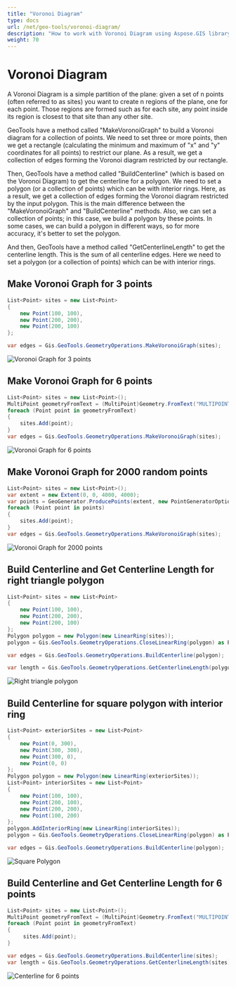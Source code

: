 ```yaml
---
title: "Voronoi Diagram"
type: docs
url: /net/geo-tools/voronoi-diagram/
description: "How to work with Voronoi Diagram using Aspose.GIS library"
weight: 70
---
```


# Voronoi Diagram

A Voronoi Diagram is a simple partition of the plane: given a set of n points (often referred to as sites) you want to create n regions of the plane, one for each point. Those regions are formed such as for each site, any point inside its region is closest to that site than any other site.

GeoTools have a method called "MakeVoronoiGraph" to build a Voronoi diagram for a collection of points. We need to set three or more points, then we get a rectangle (calculating the minimum and maximum of "x" and "y" coordinates for all points) to restrict our plane. As a result, we get a collection of edges forming the Voronoi diagram restricted by our rectangle.

Then, GeoTools have a method called "BuildCenterline" (which is based on the Voronoi Diagram) to get the centerline for a polygon. We need to set a polygon (or a collection of points) which can be with interior rings. Here, as a result, we get a collection of edges forming the Voronoi diagram restricted by the input polygon. This is the main difference between the "MakeVoronoiGraph" and "BuildCenterline" methods. Also, we can set a collection of points; in this case, we build a polygon by these points. In some cases, we can build a polygon in different ways, so for more accuracy, it's better to set the polygon.

And then, GeoTools have a method called "GetCenterlineLength" to get the centerline length. This is the sum of all centerline edges. Here we need to set a polygon (or a collection of points) which can be with interior rings.

## Make Voronoi Graph for 3 points

```csharp
List<Point> sites = new List<Point>
{
    new Point(100, 100),
    new Point(200, 200),
    new Point(200, 100)
};

var edges = Gis.GeoTools.GeometryOperations.MakeVoronoiGraph(sites);
```
![Voronoi Graph for 3 points](rightTriangle.map.png)

## Make Voronoi Graph for 6 points

```csharp
List<Point> sites = new List<Point>();
MultiPoint geometryFromText = (MultiPoint)Geometry.FromText("MULTIPOINT ((320 170), (366 246), (530 230), (530 300), (455 277), (490 160))");
foreach (Point point in geometryFromText)
{
    sites.Add(point);
}
var edges = Gis.GeoTools.GeometryOperations.MakeVoronoiGraph(sites);
```
![Voronoi Graph for 6 points](test3.map.png)

## Make Voronoi Graph for 2000 random points

```csharp
List<Point> sites = new List<Point>();
var extent = new Extent(0, 0, 4000, 4000);
var points = GeoGenerator.ProducePoints(extent, new PointGeneratorOptions{ Count = 2000, Seed = 1 });
foreach (Point point in points)
{ 
    sites.Add(point);
}
var edges = Gis.GeoTools.GeometryOperations.MakeVoronoiGraph(sites);
```
![Voronoi Graph for 2000 points](test8.map.png)

## Build Centerline and Get Centerline Length for right triangle polygon

```csharp
List<Point> sites = new List<Point>
{
    new Point(100, 100),
    new Point(200, 200),
    new Point(200, 100)
};
Polygon polygon = new Polygon(new LinearRing(sites));
polygon = Gis.GeoTools.GeometryOperations.CloseLinearRing(polygon) as Polygon;

var edges = Gis.GeoTools.GeometryOperations.BuildCenterline(polygon);

var length = Gis.GeoTools.GeometryOperations.GetCenterlineLength(polygon);
```
![Right triangle polygon](rightTriangle_p.map.png)

## Build Centerline for square polygon with interior ring

```csharp
List<Point> exteriorSites = new List<Point>
{
    new Point(0, 300),
    new Point(300, 300),
    new Point(300, 0),
    new Point(0, 0)
};
Polygon polygon = new Polygon(new LinearRing(exteriorSites));
List<Point> interiorSites = new List<Point>
{
    new Point(100, 100),
    new Point(200, 100),
    new Point(200, 200),
    new Point(100, 200)
};
polygon.AddInteriorRing(new LinearRing(interiorSites));
polygon = Gis.GeoTools.GeometryOperations.CloseLinearRing(polygon) as Polygon;

var edges = Gis.GeoTools.GeometryOperations.BuildCenterline(polygon);
```
![Square Polygon](square_p_2.map.png)

## Build Centerline and Get Centerline Length for 6 points

```csharp
List<Point> sites = new List<Point>();
MultiPoint geometryFromText = (MultiPoint)Geometry.FromText("MULTIPOINT ((320 170), (366 246), (530 230), (530 300), (455 277), (490 160))");
foreach (Point point in geometryFromText)
{
     sites.Add(point);
}

var edges = Gis.GeoTools.GeometryOperations.BuildCenterline(sites);
var length = Gis.GeoTools.GeometryOperations.GetCenterlineLength(sites);
```
![Centerline for 6 points](test3_c.map.png)